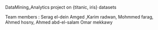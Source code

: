 DataMining_Analytics project
on {titanic, iris} datasets

Team members :
Serag el-dein Amged ,Karim radwan, Mohmmed farag, Ahmed hosny, Ahmed abd-el-salam
Omar mekkawy
